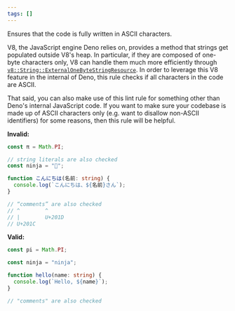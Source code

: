 ```yaml
---
tags: []
---
```


Ensures that the code is fully written in ASCII characters.

V8, the JavaScript engine Deno relies on, provides a method that strings get
populated outside V8's heap. In particular, if they are composed of one-byte
characters only, V8 can handle them much more efficiently through
[`v8::String::ExternalOneByteStringResource`]. In order to leverage this V8
feature in the internal of Deno, this rule checks if all characters in the code
are ASCII.

[`v8::String::ExternalOneByteStringResource`]: https://v8.github.io/api/head/classv8_1_1String_1_1ExternalOneByteStringResource.html

That said, you can also make use of this lint rule for something other than
Deno's internal JavaScript code. If you want to make sure your codebase is made
up of ASCII characters only (e.g. want to disallow non-ASCII identifiers) for
some reasons, then this rule will be helpful.

**Invalid:**

```typescript
const π = Math.PI;

// string literals are also checked
const ninja = "🥷";

function こんにちは(名前: string) {
  console.log(`こんにちは、${名前}さん`);
}

// “comments” are also checked
// ^        ^
// |        U+201D
// U+201C
```

**Valid:**

```typescript
const pi = Math.PI;

const ninja = "ninja";

function hello(name: string) {
  console.log(`Hello, ${name}`);
}

// "comments" are also checked
```
